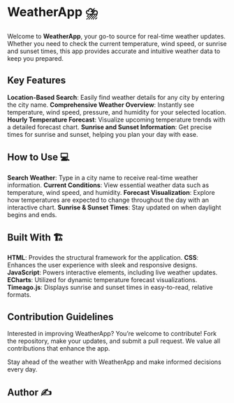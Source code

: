 # WeatherApp ⛈️

Welcome to __WeatherApp__, your go-to source for real-time weather updates. Whether you need to check the current temperature, wind speed, or sunrise and sunset times, this app provides accurate and intuitive weather data to keep you prepared.

## Key Features

__Location-Based Search__: Easily find weather details for any city by entering the city name.
__Comprehensive Weather Overview__: Instantly see temperature, wind speed, pressure, and humidity for your selected location.
__Hourly Temperature Forecast__: Visualize upcoming temperature trends with a detailed forecast chart.
__Sunrise and Sunset Information__: Get precise times for sunrise and sunset, helping you plan your day with ease.

## How to Use 💻

__Search Weather__: Type in a city name to receive real-time weather information.
__Current Conditions__: View essential weather data such as temperature, wind speed, and humidity.
__Forecast Visualization__: Explore how temperatures are expected to change throughout the day with an interactive chart.
__Sunrise & Sunset Times__: Stay updated on when daylight begins and ends.

## Built With 🏗️

__HTML__: Provides the structural framework for the application.
__CSS__: Enhances the user experience with sleek and responsive designs.
__JavaScript__: Powers interactive elements, including live weather updates.
__ECharts__: Utilized for dynamic temperature forecast visualizations.
__Timeago.js__: Displays sunrise and sunset times in easy-to-read, relative formats.

## Contribution Guidelines

Interested in improving WeatherApp? You’re welcome to contribute! Fork the repository, make your updates, and submit a pull request. We value all contributions that enhance the app.

Stay ahead of the weather with WeatherApp and make informed decisions every day.

## Author ✍️
